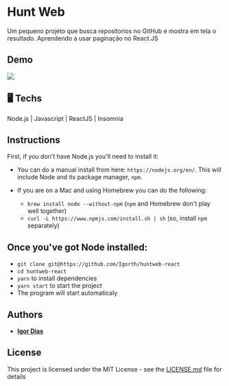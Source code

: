 # Hunt Web

Um pequeno projeto que busca repositorios no GitHub e mostra em tela o resultado.
Aprendendo a usar paginação no React.JS

## Demo

![](huntweb.gif)

## 🖥 Techs
Node.js | Javascript | ReactJS | Insomnia

## Instructions

First, if you don't have Node.js you'll need to install it:
* You can do a manual install from here: `https://nodejs.org/en/`. This will include Node and its package manager, `npm`.

* If you are on a Mac and using Homebrew you can do the following:
  + `brew install node --without-npm` (`npm` and Homebrew don't play well together)
  + `curl -L https://www.npmjs.com/install.sh | sh` (so, install `npm` separately)

## Once you've got Node installed:
* `git clone git@https://github.com/Igorth/huntweb-react`
* `cd huntweb-react`
* `yarn` to install dependencies
* `yarn start` to start the project
* The program will start automaticaly

## Authors

* [**Igor Dias**](https://www.linkedin.com/in/igordiasth/)


## License

This project is licensed under the MIT License - see the [LICENSE.md](LICENSE.md) file for details